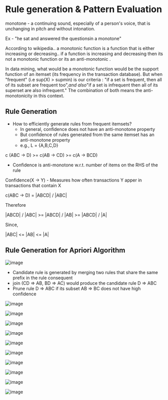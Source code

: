 # Rule generation & Pattern Evaluation

monotone - a continuing sound, especially of a person's voice, that is unchanging in pitch and without intonation.

Ex - "he sat and answered the questionsin a monotone"

According to wikipedia.. a monotonic function is a function that is either increasing or decreasing.. if a function is increasing and decreasing then its not a monotonic function or its an anti-monotonic .

In data mining, what would be a monotonic function would be the support function of an itemset (its frequency in the transaction database). But when "frequent" (i.e sup(X) > supmin) is our criteria : "if a set is frequent, then all of its subset are frequent too",*and also*"if a set is infrequent then all of its superset are also infrequent." The combination of both means the anti-monotonicity in this context.

## Rule Generation

- How to efficiently generate rules from frequent itemsets?
  - In general, confidence does not have an anti-monotone property
  - But confidence of rules generated from the same itemset has an anti-monotone property
  - e.g., L = {A,B,C,D}

c (ABC -> D) >= c(AB -> CD) >= c(A -> BCD)

- Confidence is anti-monotone w.r.t. number of items on the RHS of the rule

Confidence(X -> Y) - Measures how often transactions Y apper in transactions that contain X

c(ABC -> D) = |ABCD| / |ABC|

Therefore

|ABCD| / |ABC| >= |ABCD| / |AB| >= |ABCD| / |A|

Since,

|ABC| <= |AB| <= |A|

## Rule Generation for Apriori Algorithm

![image](media/Rule-generation-&-Pattern-Evaluation-image1.jpeg)

- Candidate rule is generated by merging two rules that share the same prefix in the rule consequent
- join (CD => AB, BD => AC) would produce the candidate rule D => ABC
- Prune rule D => ABC if its subset AB => BC does not have high confidence

![image](media/Rule-generation-&-Pattern-Evaluation-image2.jpg)

![image](media/Rule-generation-&-Pattern-Evaluation-image3.png)

![image](media/Rule-generation-&-Pattern-Evaluation-image4.png)

![image](media/Rule-generation-&-Pattern-Evaluation-image5.png)

![image](media/Rule-generation-&-Pattern-Evaluation-image6.png)

![image](media/Rule-generation-&-Pattern-Evaluation-image7.png)

![image](media/Rule-generation-&-Pattern-Evaluation-image8.png)

![image](media/Rule-generation-&-Pattern-Evaluation-image9.png)

![image](media/Rule-generation-&-Pattern-Evaluation-image10.png)

![image](media/Rule-generation-&-Pattern-Evaluation-image11.png)
